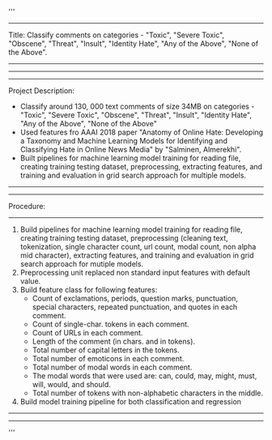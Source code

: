 '''
********************************************************************************************************************************************************************************************************************************************************************************
Title: Classify comments on categories - "Toxic", "Severe Toxic", "Obscene", "Threat", "Insult", "Identity Hate", "Any of the Above", "None of the Above".
****************************************************************************************************************************************
****************************************************************************************************************************************
****************************************************************************************************************************************
Project Description:
- Classify around 130, 000 text comments of size 34MB on categories - "Toxic", "Severe Toxic", "Obscene", "Threat", "Insult", "Identity Hate", "Any of the Above", "None of the Above"
- Used features fro AAAI 2018 paper "Anatomy of Online Hate: Developing a Taxonomy and Machine Learning Models for Identifying and Classifying Hate in Online News Media" by "Salminen, Almerekhi". 
- Built pipelines for machine learning model training for reading file, creating training testing dataset, preprocessing, extracting features, and training and evaluation in grid search approach for multiple models.
****************************************************************************************************************************************
****************************************************************************************************************************************
Procedure:
****************************************************************************************************************************************
1. Build pipelines for machine learning model training for reading file, creating training testing dataset, preprocessing 
   (cleaning text, tokenization, single character count, url count, modal count, non alpha mid character), 
   extracting features, and training and evaluation in grid search approach for mutiple models.
2. Preprocessing unit replaced non standard input features with default value.
3. Build feature class for following features: 
    - Count of exclamations, periods, question marks, punctuation, special characters, repeated punctuation, and quotes 
      in each comment.
    - Count of single-char. tokens in each comment.
    - Count of URLs in each comment.
    - Length of the comment (in chars. and in tokens).
    - Total number of capital letters in the tokens.
    - Total number of emoticons in each comment.
    - Total number of modal words in each comment.
    - The modal words that were used are: can, could, may, might, must, will, would, and should.
    - Total number of tokens with non-alphabetic characters in the middle.
4. Build model training pipeline for both classification and regression
****************************************************************************************************************************************
****************************************************************************************************************************************
'''
